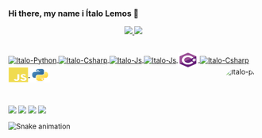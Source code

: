 ### Hi there, my name i Ítalo Lemos 👋

<div align="center">
  <a href="https://github.com/ItaloLemosGasparo">
  <img height="180em" src="https://github-readme-stats.vercel.app/api?username=ItaloLemosGasparo&show_icons=true&theme=dark&include_all_commits=true&count_private=true"/>
  <img height="180em" src="https://github-readme-stats.vercel.app/api/top-langs/?username=ItaloLemosGasparo&layout=compact&langs_count=7&theme=dark"/>
</div>
<br/>
  
<div style="display: inline_block"><br>  
  <img align="center" alt="Italo-Python" height="30" width="40" src="https://angular.io/assets/images/logos/angularjs/AngularJS-Shield.svg"> <!--Angular-->
  <img align="center" alt="Italo-Csharp" height="30" width="30" src="https://cdn-icons-png.flaticon.com/512/5968/5968252.png"> <!-- Delph -->
  <img align="center" alt="Italo-Js" height="30" width="30" src="https://img.icons8.com/color/48/000000/c-programming.png"> <!-- C -->
  <img align="center" alt="Italo-Js" height="30" width="30" src="https://cdn.jsdelivr.net/gh/devicons/devicon/icons/cplusplus/cplusplus-original.svg"> <!-- C++ -->
  <img align="center" alt="Italo-Csharp" height="30" width="40" src="https://raw.githubusercontent.com/devicons/devicon/master/icons/csharp/csharp-original.svg"> <!-- C++ -->
  <img align="center" alt="Italo-Csharp" height="30" width="30" src="https://cdn.jsdelivr.net/gh/devicons/devicon/icons/java/java-original-wordmark.svg"> <!-- Java -->
  <img align="center" alt="Italo-Js" height="30" width="40" src="https://raw.githubusercontent.com/devicons/devicon/master/icons/javascript/javascript-plain.svg"> <!-- JS -->
  <img align="center" alt="Italo-Python" height="30" width="40" src="https://raw.githubusercontent.com/devicons/devicon/master/icons/python/python-original.svg"> <!--Python-->
  <img align="right" alt="Italo-pic" height="150" style="border-radius:50px;" src="https://cdn.discordapp.com/attachments/691084689385062460/948670647150706749/551E.webp">
</div>
  
  ##
  
<br/>
  
<div> 
  <a href="https://www.linkedin.com/in/ItaloLemosGasparo/" target="_blank"><img src="https://img.shields.io/badge/LinkedIn-0077B5?style=for-the-badge&logo=linkedin&logoColor=white" target="_blank"></a> <!-- Linkedin -->
  <a href="mailto:italolemos4@gmail.com" target="_blank"><img src="https://img.shields.io/badge/Gmail-D14836?style=for-the-badge&logo=gmail&logoColor=white" target="_blank"></a> <!-- Gmail -->
  <a href="https://api.whatsapp.com/send?phone=+55016981321954&text=" target="_blank"><img src="https://img.shields.io/badge/WhatsApp-25D366?style=for-the-badge&logo=whatsapp&logoColor=white" target="_blank"></a> <!-- Whatsapp -->
  <a href="https://www.instagram.com/italo_lemos_gasparo/" target="_blank"><img src="https://img.shields.io/badge/-Instagram-%23E4405F?style=for-the-badge&logo=instagram&logoColor=white" target="_blank"></a> <!-- Instagram -->
  
  
  ![Snake animation](https://github.com/ItaloLemosGasparo/ItaloLemosGasparo/blob/output/github-contribution-grid-snake.svg)
 
</div>
